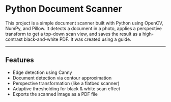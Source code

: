 # Python Document Scanner

This project is a simple document scanner built with Python using OpenCV, NumPy, and Pillow. It detects a document in a photo, applies a perspective transform to get a top-down scan view, and saves the result as a high-contrast black-and-white PDF. It was created using a guide.

---

## Features

- Edge detection using Canny
- Document detection via contour approximation
- Perspective transformation (like a flatbed scanner)
- Adaptive thresholding for black & white scan effect
- Exports the scanned image as a PDF file
